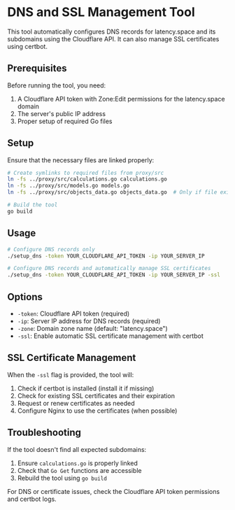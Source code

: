 # DNS and SSL Management Tool

This tool automatically configures DNS records for latency.space and its subdomains using the Cloudflare API. It can also manage SSL certificates using certbot.

## Prerequisites

Before running the tool, you need:

1. A Cloudflare API token with Zone:Edit permissions for the latency.space domain
2. The server's public IP address
3. Proper setup of required Go files

## Setup

Ensure that the necessary files are linked properly:

```bash
# Create symlinks to required files from proxy/src
ln -fs ../proxy/src/calculations.go calculations.go
ln -fs ../proxy/src/models.go models.go
ln -fs ../proxy/src/objects_data.go objects_data.go  # Only if file exists

# Build the tool
go build
```

## Usage

```bash
# Configure DNS records only
./setup_dns -token YOUR_CLOUDFLARE_API_TOKEN -ip YOUR_SERVER_IP

# Configure DNS records and automatically manage SSL certificates
./setup_dns -token YOUR_CLOUDFLARE_API_TOKEN -ip YOUR_SERVER_IP -ssl
```

## Options

- `-token`: Cloudflare API token (required)
- `-ip`: Server IP address for DNS records (required)
- `-zone`: Domain zone name (default: "latency.space")
- `-ssl`: Enable automatic SSL certificate management with certbot

## SSL Certificate Management

When the `-ssl` flag is provided, the tool will:

1. Check if certbot is installed (install it if missing)
2. Check for existing SSL certificates and their expiration
3. Request or renew certificates as needed
4. Configure Nginx to use the certificates (when possible)

## Troubleshooting

If the tool doesn't find all expected subdomains:

1. Ensure `calculations.go` is properly linked 
2. Check that `Go Get` functions are accessible
3. Rebuild the tool using `go build`

For DNS or certificate issues, check the Cloudflare API token permissions and certbot logs.